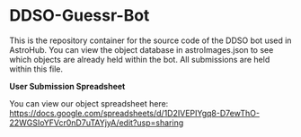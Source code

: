 # DDSO-Guessr-Bot
This is the repository container for the source code of the DDSO bot used in AstroHub. You can view the object database in astroImages.json to see which objects are already held within the bot. All submissions are held within this file.

**User Submission Spreadsheet**

You can view our object spreadsheet here: https://docs.google.com/spreadsheets/d/1D2IVEPIYgq8-D7ewThO-22WGSIoYFVcr0nD7uTAYjyA/edit?usp=sharing
